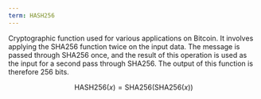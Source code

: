 ```yaml
---
term: HASH256
---
```


Cryptographic function used for various applications on Bitcoin. It involves applying the SHA256 function twice on the input data. The message is passed through SHA256 once, and the result of this operation is used as the input for a second pass through SHA256. The output of this function is therefore 256 bits.

$$\text{HASH256}(x) = \text{SHA256}(\text{SHA256}(x))$$